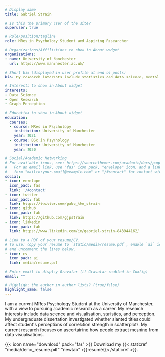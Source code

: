 ```yaml
---
# Display name
title: Gabriel Strain

# Is this the primary user of the site?
superuser: true

# Role/position/tagline
role: MRes in Psychology Student and Aspiring Researcher

# Organizations/Affiliations to show in About widget
organizations:
- name: University of Manchester
  url: https://www.manchester.ac.uk/

# Short bio (displayed in user profile at end of posts)
bio: My research interests include statistics and data science, mental health, and perception.

# Interests to show in About widget
interests:
- Data Science
- Open Research
- Graph Perception

# Education to show in About widget
education:
  courses:
  - course: MRes in Psychology
    institution: University of Manchester
    year: 2021
  - course: BSc in Psychology
    institution: University of Manchester
    year: 2020

# Social/Academic Networking
# For available icons, see: https://sourcethemes.com/academic/docs/page-builder/#icons
#   For an email link, use "fas" icon pack, "envelope" icon, and a link in the
#   form "mailto:your-email@example.com" or "/#contact" for contact widget.
social:
- icon: envelope
  icon_pack: fas
  link: '/#contact'
- icon: twitter
  icon_pack: fab
  link: https://twitter.com/gabe_the_strain
- icon: github
  icon_pack: fab
  link: https://github.com/gjpstrain
- icon: linkedin
  icon_pack: fab
  link: https://www.linkedin.com/in/gabriel-strain-843944162/

# Link to a PDF of your resume/CV.
# To use: copy your resume to `static/media/resume.pdf`, enable `ai` icons in `params.toml`, 
# and uncomment the lines below.
- icon: cv
  icon_pack: ai
  link: media/resume.pdf

# Enter email to display Gravatar (if Gravatar enabled in Config)
email: ""

# Highlight the author in author lists? (true/false)
highlight_name: false
---
```


I am a current MRes Psychology Student at the University of Manchester, with a view to pursuing academic research as a career. My research interests include data science and visualisation, statistics, and perception. My undergraduate dissertation investigated whether slanted titles could affect student's perceptions of correlation strength in scatterplots. My current research focuses on ascertaining how people extract meaning from data visualisations.

{{< icon name="download" pack="fas" >}} Download my {{< staticref "media/demo_resume.pdf" "newtab" >}}resumé{{< /staticref >}}.
